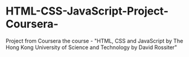# HTML-CSS-JavaScript-Project-Coursera-
Project from Coursera the course - "HTML, CSS and JavaScript by The Hong Kong University of Science and Technology by David Rossiter"
